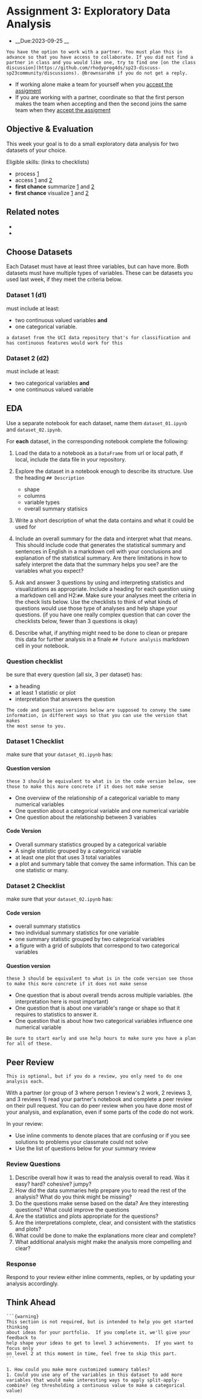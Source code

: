
# Assignment 3: Exploratory Data Analysis

- __Due:2023-09-25 __
  
```{important}
You have the option to work with a partner. You must plan this in advance so that you have access to collaborate. If you did not find a partner in class and you would like one, try to find one [on the class discussion](https://github.com/rhodyprog4ds/sp23-discuss-sp23community/discussions). @brownsarahm if you do not get a reply. 
```

- If working alone make a team for yourself when you  [accept the assigment](https://classroom.github.com/a/C1PeyQ1b)
- If you are working with a partner, coordinate so that the first person makes the team when accepting and then the second joins the same team when they [accept the assigment](https://classroom.github.com/a/C1PeyQ1b)


## Objective & Evaluation

This week your goal is to do a small exploratory data analysis for two datasets of your choice.

Eligible skills: (links to checklists)
-  process [1](https://rhodyprog4ds.github.io/BrownSpring23/syllabus/achievements.html#process-level1)
- access [1](https://rhodyprog4ds.github.io/BrownSpring23/syllabus/achievements.html#access-level1) and [2](https://rhodyprog4ds.github.io/BrownSpring23/syllabus/achievements.html#access-level2)
- **first chance** summarize [1](https://rhodyprog4ds.github.io/BrownSpring23/syllabus/achievements.html#summarize-level1) and [2](https://rhodyprog4ds.github.io/BrownSpring23/syllabus/achievements.html#summarize-level2)
- **first chance** visualize [1](https://rhodyprog4ds.github.io/BrownSpring23/syllabus/achievements.html#visualize-level1) and [2](https://rhodyprog4ds.github.io/BrownSpring23/syllabus/achievements.html#visualize-level2)



## Related notes

- [](../notes/2023-09-19)
- [](../notes/2023-09-21)



## Choose Datasets

Each Dataset must have at least three variables, but can have more. Both datasets
must have multiple types of variables. These can be datasets you used last week,
if they meet the criteria below.

### Dataset 1 (d1)

must include at least:
- two continuous valued variables **and**
- one categorical variable.

```{hint}
a dataset from the UCI data repository that's for classification and has continuous features would work for this
```

### Dataset 2 (d2)

must include at least:
- two categorical variables **and**
- one continuous valued variable


## EDA

Use a separate notebook for each dataset, name them `dataset_01.ipynb` and `dataset_02.ipynb`.

For **each** dataset, in the corresponding notebook complete the following:

1. Load the data to a notebook as a `DataFrame` from url or local path, if local, include the data file in your repository.
1. Explore the dataset in a notebook enough to describe its structure. Use the heading `## Description`

    - shape
    - columns
    - variable types
    - overall summary statisics
1. Write a short description of what the data contains and what it could be used for
2. Include an overall summary for the data and interpret what that means. This should include code that generates the statistical summary and sentences in English in a markdown cell with your conclusions and explanation of the statistical summary. Are there limitations in how to safely interpret the data that the summary helps you see? are the variables what you expect? 
3. Ask and answer 3 questions by using and interpreting statistics and visualizations as appropriate. Include a heading for each question using a markdown cell and H2:`##`. Make sure your analyses meet the criteria in the check lists below. Use the checklists to think of what kinds of questions would use those type of analyses and help shape your questions. (if you have one really complex question that can cover the checklists below, fewer than 3 questions is okay)
4. Describe what, if anything might need to be done to clean or prepare this data for further analysis in a finale `## Future analysis` markdown cell in your notebook.


### Question checklist

be sure that every question (all six, 3 per dataset) has:
- a heading
- at least 1 statistic or plot
- interpretation that answers the question

```{important}
The code and question versions below are supposed to convey the same information, in different ways so that you can use the version that makes
the most sense to you.
```

### Dataset 1 Checklist
make sure that your `dataset_01.ipynb` has:

#### Question version
```{warning}
these 3 should be equivalent to what is in the code version below, see those to make this more concrete if it does not make sense
```
- One overview of the relationship of a categorical variable to many numerical variables
- One question about a categorical variable and one numerical variable
- One question about the relationship between 3 variables


#### Code Version
- Overall summary statistics grouped by a categorical variable
-  A single statistic grouped by a categorical variable
- at least one plot that uses 3 total variables
-  a plot and summary table that convey the same information. This can be one statistic or many.



### Dataset 2 Checklist
make sure that your `dataset_02.ipynb` has:




#### Code version
- overall summary statistics
- two individual summary statistics for one variable
- one summary statistic grouped by two categorical variables
- a figure with a grid of subplots that correspond to two categorical variables

#### Question version
```{warning}
these 3 should be equivalent to what is in the code version see those to make this more concrete if it does not make sense
```

- One question that is about overall trends across multiple variables. (the interpretation here is most important)
- One question that is about one variable's range or shape so that it requires to statistics to answer it. 
- One question that is about how two categorical variables influence one numerical variable

```{tip}
Be sure to start early and use help hours to make sure you have a plan for all of these.
```

## Peer Review

```{note}
This is optional, but if you do a review, you only need to do one analysis each.
```


With a partner (or group of 3 where person 1 review's 2 work, 2 reviews 3, and 3 reviews 1) read
your partner's notebook and complete a peer review on their pull request.  You can do peer review
when you have done most of your analysis, and explanation, even if some parts of the code do not
work.

In your review:
- Use inline comments to denote places that are confusing or if you see solutions to problems your classmate could not solve
- Use the list of questions below for your summary review

### Review Questions


1. Describe overall how it was to read the analysis overall to read. Was it easy? hard? cohesive? jumpy?
2. How did the data summaries help prepare you to read the rest of the analysis? What do you think might be missing?
3. Do the questions make sense based on the data? Are they interesting questions? What could improve the questions
4. Are the statistics and plots appropriate for the questions?
5. Are the interpretations complete, clear, and consistent with the statistics and plots?
6. What could be done to make the explanations more clear and complete?
7. What additional analysis might make the analysis more compelling and clear?




### Response

Respond to your review either inline comments, replies, or by updating your analysis accordingly.



## Think Ahead
````{margin}
```{warning}
This section is not required, but is intended to help you get started thinking
about ideas for your portfolio.  If you complete it, we'll give your feedback to
help shape your ideas to get to level 3 achievements.  If you want to focus only
on level 2 at this moment in time, feel free to skip this part.
```
````

```{admonition} Think Ahead
1. How could you make more customized summary tables?
1. Could you use any of the variables in this dataset to add more variables that would make interesting ways to apply split-apply-combine? (eg thresholding a continuous value to make a categorical value)
```
